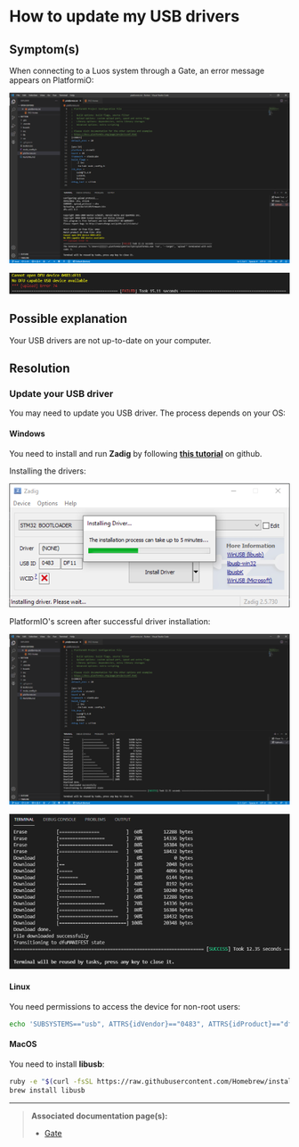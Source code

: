 # How to update my USB drivers

## Symptom(s) 

When connecting to a Luos system through a Gate, an error message appears on PlatformiO:

![](../../_assets/img/faq/pio-dfu-error-screen.png)

![](../../_assets/img/faq/pio-dfu-error-screen-zoomed.png)


## Possible explanation

Your USB drivers are not up-to-date on your computer.

## Resolution

### Update your USB driver

You may need to update you USB driver. The process depends on your OS:

#### Windows
You need to install and run **Zadig** by following <a href="https://github.com/profezzorn/ProffieOS/wiki/zadig" target="blank_">**this tutorial**</a> on github.

Installing the drivers:

![](../../_assets/img/faq/zadig-installing-drivers.png)

PlatformIO's screen after successful driver installation:

![](../../_assets/img/faq/pio-dfu-success-screen.png)

![](../../_assets/img/faq/pio-dfu-success-screen-zoomed.png)

#### Linux
You need permissions to access the device for non-root users:
```bash
echo 'SUBSYSTEMS=="usb", ATTRS{idVendor}=="0483", ATTRS{idProduct}=="df11", GROUP="plugdev", MODE="0666"' > /etc/udev/rules.d/60-luos.rules
```

#### MacOS
You need to install **libusb**: 
```bash
ruby -e "$(curl -fsSL https://raw.githubusercontent.com/Homebrew/install/master/install)" < /dev/null 2> /dev/null
brew install libusb
```

---

> **Associated documentation page(s):** 
> - [Gate](../tools/gate.md)
